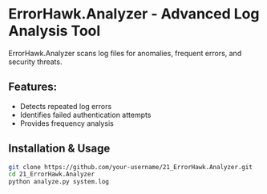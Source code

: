 # ErrorHawk.Analyzer - Advanced Log Analysis Tool  

ErrorHawk.Analyzer scans log files for anomalies, frequent errors, and security threats.

## Features:
- Detects repeated log errors  
- Identifies failed authentication attempts  
- Provides frequency analysis  

## Installation & Usage  
```bash
git clone https://github.com/your-username/21_ErrorHawk.Analyzer.git  
cd 21_ErrorHawk.Analyzer  
python analyze.py system.log  
